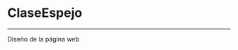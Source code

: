 # ClaseEspejo
----------------------------------------------------------------------------------------------------------------------------------------

Diseño de la página web

